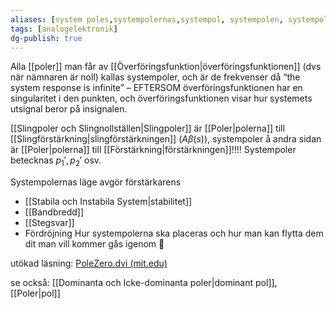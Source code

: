 ```yaml
---
aliases: [system poles,systempolernas,systempol, systempolen, systempolerna]
tags: [analogelektronik]
dg-publish: true
---
```

Alla [[poler]] man får av [[Överföringsfunktion|överföringsfunktionen]] (dvs när nämnaren är noll) kallas systempoler, och är de frekvenser då “the system response is infinite” – EFTERSOM överföringsfunktionen har en singularitet i den punkten, och överföringsfunktionen visar hur systemets utsignal beror på insignalen.

[[Slingpoler och Slingnollställen|Slingpoler]] är [[Poler|polerna]] till [[Slingförstärkning|slingförstärkningen]] ($A \beta(s)$), systempoler å andra sidan är [[Poler|polerna]] till [[Förstärkning|förstärkningen]]!!!! Systempoler betecknas $p_{1}', p_{2}'$ osv.

Systempolernas läge avgör förstärkarens 
* [[Stabila och Instabila System|stabilitet]]
* [[Bandbredd]]
* [[Stegsvar]]
* Fördröjning
Hur systempolerna ska placeras och hur man kan flytta dem dit man vill kommer gås igenom 🤪





utökad läsning:
[PoleZero.dvi (mit.edu)](https://web.mit.edu/2.14/www/Handouts/PoleZero.pdf)

se också: [[Dominanta och Icke-dominanta poler|dominant pol]], [[Poler|pol]]